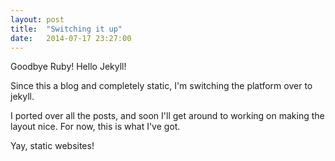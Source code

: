 ```yaml
---
layout: post
title:  "Switching it up"
date:   2014-07-17 23:27:00
---
```


Goodbye Ruby! Hello Jekyll!

Since this a blog and completely static, I'm switching the platform over to jekyll.

I ported over all the posts, and soon I'll get around to working on making the layout nice.
For now, this is what I've got.

Yay, static websites!
